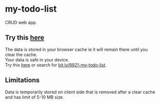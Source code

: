 # my-todo-list
CRUD web app.
## Try this <a href="https://main--shimmering-travesseiro-62592e.netlify.app/" target="_blank" >here</a>
The data is stored in your browser cache ie it will remain there until you clear the cache.<br>
Your data is safe in your device.<br> 
Try this <a href="https://main--shimmering-travesseiro-62592e.netlify.app/" target="_blank" >here</a> or search for <a href="https://main--shimmering-travesseiro-62592e.netlify.app/" target="_blank" >bit.ly/8921-my-todo-list</a>.
## Limitations
Data is temporarily stored on client side that is removed after a clear cache and has limit of 5-10 MB size.
